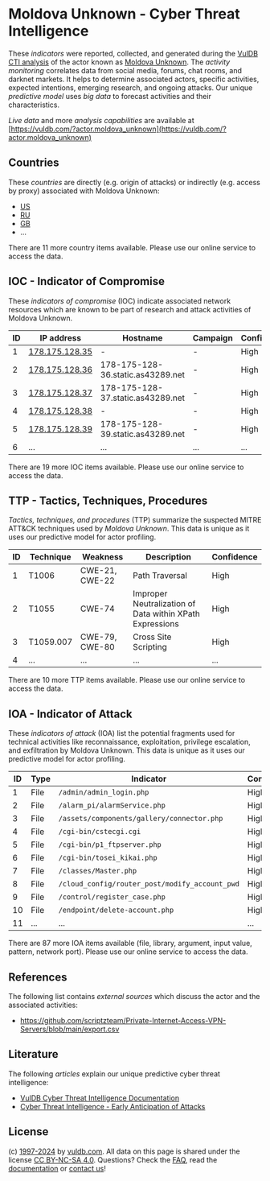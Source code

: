 # Moldova Unknown - Cyber Threat Intelligence

These _indicators_ were reported, collected, and generated during the [VulDB CTI analysis](https://vuldb.com/?kb.cti) of the actor known as [Moldova Unknown](https://vuldb.com/?actor.moldova_unknown). The _activity monitoring_ correlates data from social media, forums, chat rooms, and darknet markets. It helps to determine associated actors, specific activities, expected intentions, emerging research, and ongoing attacks. Our unique _predictive model_ uses _big data_ to forecast activities and their characteristics.

_Live data_ and more _analysis capabilities_ are available at [https://vuldb.com/?actor.moldova_unknown](https://vuldb.com/?actor.moldova_unknown)

## Countries

These _countries_ are directly (e.g. origin of attacks) or indirectly (e.g. access by proxy) associated with Moldova Unknown:

* [US](https://vuldb.com/?country.us)
* [RU](https://vuldb.com/?country.ru)
* [GB](https://vuldb.com/?country.gb)
* ...

There are 11 more country items available. Please use our online service to access the data.

## IOC - Indicator of Compromise

These _indicators of compromise_ (IOC) indicate associated network resources which are known to be part of research and attack activities of Moldova Unknown.

ID | IP address | Hostname | Campaign | Confidence
-- | ---------- | -------- | -------- | ----------
1 | [178.175.128.35](https://vuldb.com/?ip.178.175.128.35) | - | - | High
2 | [178.175.128.36](https://vuldb.com/?ip.178.175.128.36) | 178-175-128-36.static.as43289.net | - | High
3 | [178.175.128.37](https://vuldb.com/?ip.178.175.128.37) | 178-175-128-37.static.as43289.net | - | High
4 | [178.175.128.38](https://vuldb.com/?ip.178.175.128.38) | - | - | High
5 | [178.175.128.39](https://vuldb.com/?ip.178.175.128.39) | 178-175-128-39.static.as43289.net | - | High
6 | ... | ... | ... | ...

There are 19 more IOC items available. Please use our online service to access the data.

## TTP - Tactics, Techniques, Procedures

_Tactics, techniques, and procedures_ (TTP) summarize the suspected MITRE ATT&CK techniques used by _Moldova Unknown_. This data is unique as it uses our predictive model for actor profiling.

ID | Technique | Weakness | Description | Confidence
-- | --------- | -------- | ----------- | ----------
1 | T1006 | CWE-21, CWE-22 | Path Traversal | High
2 | T1055 | CWE-74 | Improper Neutralization of Data within XPath Expressions | High
3 | T1059.007 | CWE-79, CWE-80 | Cross Site Scripting | High
4 | ... | ... | ... | ...

There are 10 more TTP items available. Please use our online service to access the data.

## IOA - Indicator of Attack

These _indicators of attack_ (IOA) list the potential fragments used for technical activities like reconnaissance, exploitation, privilege escalation, and exfiltration by Moldova Unknown. This data is unique as it uses our predictive model for actor profiling.

ID | Type | Indicator | Confidence
-- | ---- | --------- | ----------
1 | File | `/admin/admin_login.php` | High
2 | File | `/alarm_pi/alarmService.php` | High
3 | File | `/assets/components/gallery/connector.php` | High
4 | File | `/cgi-bin/cstecgi.cgi` | High
5 | File | `/cgi-bin/p1_ftpserver.php` | High
6 | File | `/cgi-bin/tosei_kikai.php` | High
7 | File | `/classes/Master.php` | High
8 | File | `/cloud_config/router_post/modify_account_pwd` | High
9 | File | `/control/register_case.php` | High
10 | File | `/endpoint/delete-account.php` | High
11 | ... | ... | ...

There are 87 more IOA items available (file, library, argument, input value, pattern, network port). Please use our online service to access the data.

## References

The following list contains _external sources_ which discuss the actor and the associated activities:

* https://github.com/scriptzteam/Private-Internet-Access-VPN-Servers/blob/main/export.csv

## Literature

The following _articles_ explain our unique predictive cyber threat intelligence:

* [VulDB Cyber Threat Intelligence Documentation](https://vuldb.com/?kb.cti)
* [Cyber Threat Intelligence - Early Anticipation of Attacks](https://www.scip.ch/en/?labs.20201022)

## License

(c) [1997-2024](https://vuldb.com/?kb.changelog) by [vuldb.com](https://vuldb.com/?kb.about). All data on this page is shared under the license [CC BY-NC-SA 4.0](https://creativecommons.org/licenses/by-nc-sa/4.0/). Questions? Check the [FAQ](https://vuldb.com/?kb.faq), read the [documentation](https://vuldb.com/?kb) or [contact us](https://vuldb.com/?contact)!

